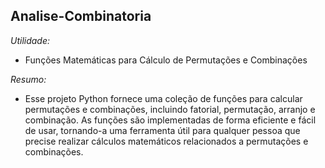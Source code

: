 ## Analise-Combinatoria

*Utilidade:*

- Funções Matemáticas para Cálculo de Permutações e Combinações

*Resumo:*

- Esse projeto Python fornece uma coleção de funções para calcular permutações e combinações, incluindo fatorial, permutação, arranjo e combinação. As funções são implementadas de forma eficiente e fácil de usar, tornando-a uma ferramenta útil para qualquer pessoa que precise realizar cálculos matemáticos relacionados a permutações e combinações.
